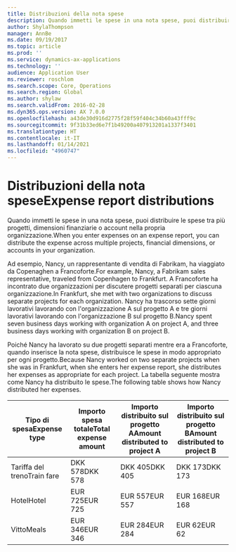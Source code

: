 ```yaml
---
title: Distribuzioni della nota spese
description: Quando immetti le spese in una nota spese, puoi distribuire le spese tra più progetti, persone giuridiche o account nella propria organizzazione.
author: ShylaThompson
manager: AnnBe
ms.date: 09/19/2017
ms.topic: article
ms.prod: ''
ms.service: dynamics-ax-applications
ms.technology: ''
audience: Application User
ms.reviewer: roschlom
ms.search.scope: Core, Operations
ms.search.region: Global
ms.author: shylaw
ms.search.validFrom: 2016-02-28
ms.dyn365.ops.version: AX 7.0.0
ms.openlocfilehash: a43de30d916d2775f28f59f404c34b60a43fff9c
ms.sourcegitcommit: 9f31b33ed6e7f1b49200a407913201a1337f3401
ms.translationtype: HT
ms.contentlocale: it-IT
ms.lasthandoff: 01/14/2021
ms.locfileid: "4960747"
---
```

# <a name="expense-report-distributions"></a><span data-ttu-id="5b48f-103">Distribuzioni della nota spese</span><span class="sxs-lookup"><span data-stu-id="5b48f-103">Expense report distributions</span></span>

<span data-ttu-id="5b48f-104">Quando immetti le spese in una nota spese, puoi distribuire le spese tra più progetti, dimensioni finanziarie o account nella propria organizzazione.</span><span class="sxs-lookup"><span data-stu-id="5b48f-104">When you enter expenses on an expense report, you can distribute the expense across multiple projects, financial dimensions, or accounts in your organization.</span></span>

<span data-ttu-id="5b48f-105">Ad esempio, Nancy, un rappresentante di vendita di Fabrikam, ha viaggiato da Copenaghen a Francoforte.</span><span class="sxs-lookup"><span data-stu-id="5b48f-105">For example, Nancy, a Fabrikam sales representative, traveled from Copenhagen to Frankfurt.</span></span> <span data-ttu-id="5b48f-106">A Francoforte ha incontrato due organizzazioni per discutere progetti separati per ciascuna organizzazione.</span><span class="sxs-lookup"><span data-stu-id="5b48f-106">In Frankfurt, she met with two organizations to discuss separate projects for each organization.</span></span> <span data-ttu-id="5b48f-107">Nancy ha trascorso sette giorni lavorativi lavorando con l'organizzazione A sul progetto A e tre giorni lavorativi lavorando con l'organizzazione B sul progetto B.</span><span class="sxs-lookup"><span data-stu-id="5b48f-107">Nancy spent seven business days working with organization A on project A, and three business days working with organization B on project B.</span></span>

<span data-ttu-id="5b48f-108">Poiché Nancy ha lavorato su due progetti separati mentre era a Francoforte, quando inserisce la nota spese, distribuisce le spese in modo appropriato per ogni progetto.</span><span class="sxs-lookup"><span data-stu-id="5b48f-108">Because Nancy worked on two separate projects when she was in Frankfurt, when she enters her expense report, she distributes her expenses as appropriate for each project.</span></span> <span data-ttu-id="5b48f-109">La tabella seguente mostra come Nancy ha distribuito le spese.</span><span class="sxs-lookup"><span data-stu-id="5b48f-109">The following table shows how Nancy distributed her expenses.</span></span>


| <span data-ttu-id="5b48f-110">Tipo di spesa</span><span class="sxs-lookup"><span data-stu-id="5b48f-110">Expense type</span></span> | <span data-ttu-id="5b48f-111">Importo spesa totale</span><span class="sxs-lookup"><span data-stu-id="5b48f-111">Total expense amount</span></span>|<span data-ttu-id="5b48f-112">Importo distribuito sul progetto A</span><span class="sxs-lookup"><span data-stu-id="5b48f-112">Amount distributed to project A</span></span>| <span data-ttu-id="5b48f-113">Importo distribuito sul progetto B</span><span class="sxs-lookup"><span data-stu-id="5b48f-113">Amount distributed to project B</span></span> |
|--------------|---------------------|-------------------------------|---------------------------------|
|<span data-ttu-id="5b48f-114">Tariffa del treno</span><span class="sxs-lookup"><span data-stu-id="5b48f-114">Train fare</span></span>   |<span data-ttu-id="5b48f-115">DKK 578</span><span class="sxs-lookup"><span data-stu-id="5b48f-115">DKK 578</span></span>              |<span data-ttu-id="5b48f-116">DKK 405</span><span class="sxs-lookup"><span data-stu-id="5b48f-116">DKK 405</span></span>                        |<span data-ttu-id="5b48f-117">DKK 173</span><span class="sxs-lookup"><span data-stu-id="5b48f-117">DKK 173</span></span>                          |
|<span data-ttu-id="5b48f-118">Hotel</span><span class="sxs-lookup"><span data-stu-id="5b48f-118">Hotel</span></span>         |<span data-ttu-id="5b48f-119">EUR 725</span><span class="sxs-lookup"><span data-stu-id="5b48f-119">EUR 725</span></span>              |<span data-ttu-id="5b48f-120">EUR 557</span><span class="sxs-lookup"><span data-stu-id="5b48f-120">EUR 557</span></span>                        |<span data-ttu-id="5b48f-121">EUR 168</span><span class="sxs-lookup"><span data-stu-id="5b48f-121">EUR 168</span></span>                          |
|<span data-ttu-id="5b48f-122">Vitto</span><span class="sxs-lookup"><span data-stu-id="5b48f-122">Meals</span></span>         |<span data-ttu-id="5b48f-123">EUR 346</span><span class="sxs-lookup"><span data-stu-id="5b48f-123">EUR 346</span></span>              |<span data-ttu-id="5b48f-124">EUR 284</span><span class="sxs-lookup"><span data-stu-id="5b48f-124">EUR 284</span></span>                        |<span data-ttu-id="5b48f-125">EUR 62</span><span class="sxs-lookup"><span data-stu-id="5b48f-125">EUR 62</span></span>                           |

